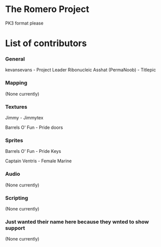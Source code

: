 # The Romero Project
PK3 format please
# List of contributors

### General
kevansevans - Project Leader
Ribonucleic Asshat (PermaNoob) - Titlepic

### Mapping
(None currently)
### Textures

Jimmy - Jimmytex

Barrels O' Fun - Pride doors

### Sprites

Barrels O' Fun - Pride Keys

Captain Ventris - Female Marine

### Audio
(None currently)
### Scripting
(None currently)
### Just wanted their name here because they wnted to show support
(None currently)